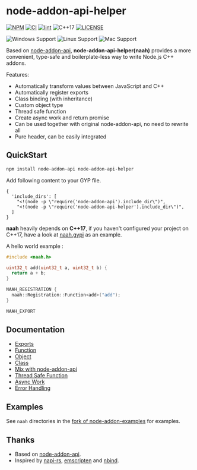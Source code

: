 # node-addon-api-helper<!-- omit in toc -->

[![NPM](https://img.shields.io/npm/v/node-addon-api-helper)](https://www.npmjs.com/package/node-addon-api-helper)
[![CI](https://github.com/ajihyf/node-addon-api-helper/workflows/ci/badge.svg)](https://github.com/ajihyf/node-addon-api-helper/actions/workflows/ci.yml)
[![lint](https://github.com/ajihyf/node-addon-api-helper/workflows/lint/badge.svg)](https://github.com/ajihyf/node-addon-api-helper/actions/workflows/lint.yml)
![C++17](https://img.shields.io/badge/C%2B%2B-17-blue.svg)
[![LICENSE](https://img.shields.io/github/license/ajihyf/node-addon-api-helper)](https://github.com/ajihyf/node-addon-api-helper/blob/main/LICENSE)

![Windows Support](https://img.shields.io/static/v1?label=Windows&logo=windows&logoColor=white&message=support&color=success)
![Linux Support](https://img.shields.io/static/v1?label=Linux&logo=linux&logoColor=white&message=support&color=success)
![Mac Support](https://img.shields.io/static/v1?label=macOS&logo=apple&logoColor=white&message=support&color=success)

Based on [node-addon-api](https://github.com/nodejs/node-addon-api), **node-addon-api-helper(naah)** provides a more convenient, type-safe and boilerplate-less way to write Node.js C++ addons.

Features:

- Automatically transform values between JavaScript and C++
- Automatically register exports
- Class binding (with inheritance)
- Custom object type
- Thread safe function
- Create async work and return promise
- Can be used together with original node-addon-api, no need to rewrite all
- Pure header, can be easily integrated

## QuickStart

```bash
npm install node-addon-api node-addon-api-helper
```

Add following content to your GYP file.

```gyp
{
  'include_dirs': [
    "<!(node -p \"require('node-addon-api').include_dir\")",
    "<!(node -p \"require('node-addon-api-helper').include_dir\")",
  ]
}
```

**naah** heavily depends on **C++17**, if you haven't configured your project on C++17, have a look at [naah.gypi](./naah.gypi) as an example.

A hello world example :

```cpp
#include <naah.h>

uint32_t add(uint32_t a, uint32_t b) {
  return a + b;
}

NAAH_REGISTRATION {
  naah::Registration::Function<add>("add");
}

NAAH_EXPORT
```

## Documentation

- [Exports](./doc/exports.md)
- [Function](./doc/function.md)
- [Object](./doc/object.md)
- [Class](./doc/class.md)
- [Mix with node-addon-api](./doc/mix_with_napi.md)
- [Thread Safe Function](./doc/thread_safe_function.md)
- [Async Work](./doc/async_work.md)
- [Error Handling](./doc/error_handling.md)

## Examples

See `naah` directories in the [fork of node-addon-examples](https://github.com/ajihyf/node-addon-examples) for examples.

## Thanks

- Based on [node-addon-api](https://github.com/nodejs/node-addon-api).
- Inspired by [napi-rs](https://napi.rs), [emscripten](https://emscripten.org/) and [nbind](https://github.com/charto/nbind).
